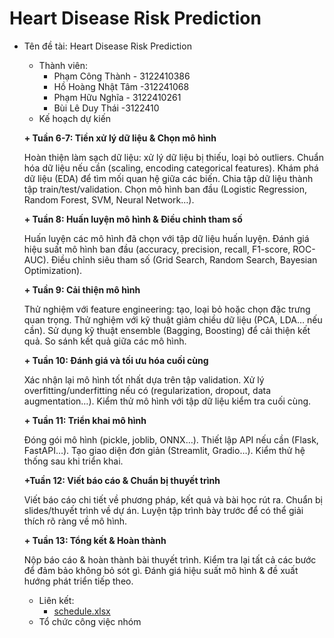 # Heart Disease Risk Prediction

 * Tên đề tài: Heart Disease Risk Prediction
   * Thành viên:
      + Phạm Công Thành - 3122410386
      + Hồ Hoàng Nhật Tâm -312241068
      + Phạm Hữu Nghĩa - 3122410261
      + Bùi Lê Duy Thái -3122410
   * Kế hoạch dự kiến

    **+ Tuần 6-7: Tiền xử lý dữ liệu & Chọn mô hình**
     
    Hoàn thiện làm sạch dữ liệu: xử lý dữ liệu bị thiếu, loại bỏ outliers.
    Chuẩn hóa dữ liệu nếu cần (scaling, encoding categorical features).
    Khám phá dữ liệu (EDA) để tìm mối quan hệ giữa các biến.
    Chia tập dữ liệu thành tập train/test/validation.
    Chọn mô hình ban đầu (Logistic Regression, Random Forest, SVM, Neural Network…).

    **+ Tuần 8: Huấn luyện mô hình & Điều chỉnh tham số**
   
    Huấn luyện các mô hình đã chọn với tập dữ liệu huấn luyện.
    Đánh giá hiệu suất mô hình ban đầu (accuracy, precision, recall, F1-score, ROC-AUC).
    Điều chỉnh siêu tham số (Grid Search, Random Search, Bayesian Optimization).

      **+ Tuần 9: Cải thiện mô hình**
   
    Thử nghiệm với feature engineering: tạo, loại bỏ hoặc chọn đặc trưng quan trọng.
    Thử nghiệm với kỹ thuật giảm chiều dữ liệu (PCA, LDA… nếu cần).
    Sử dụng kỹ thuật ensemble (Bagging, Boosting) để cải thiện kết quả.
    So sánh kết quả giữa các mô hình.

    **+ Tuần 10: Đánh giá và tối ưu hóa cuối cùng**
   
     Xác nhận lại mô hình tốt nhất dựa trên tập validation.
     Xử lý overfitting/underfitting nếu có (regularization, dropout, data augmentation…).
     Kiểm thử mô hình với tập dữ liệu kiểm tra cuối cùng.
   
    **+ Tuần 11: Triển khai mô hình**
   
     Đóng gói mô hình (pickle, joblib, ONNX…).
     Thiết lập API nếu cần (Flask, FastAPI…).
     Tạo giao diện đơn giản (Streamlit, Gradio…).
     Kiểm thử hệ thống sau khi triển khai.

   **+Tuần 12: Viết báo cáo & Chuẩn bị thuyết trình**
   
     Viết báo cáo chi tiết về phương pháp, kết quả và bài học rút ra.
     Chuẩn bị slides/thuyết trình về dự án.
     Luyện tập trình bày trước để có thể giải thích rõ ràng về mô hình.
   
   **+ Tuần 13: Tổng kết & Hoàn thành**
   
     Nộp báo cáo & hoàn thành bài thuyết trình.
     Kiểm tra lại tất cả các bước để đảm bảo không bỏ sót gì.
     Đánh giá hiệu suất mô hình & đề xuất hướng phát triển tiếp theo.
   * Liên kết:
      + [schedule.xlsx](https://docs.google.com/spreadsheets/d/1rFaHOnpqqXPUkH2BkZ16VqaH2TZxJxOW/edit?usp=sharing&ouid=114814704917428700674&rtpof=true&sd=true)
   * Tổ chức công việc nhóm


